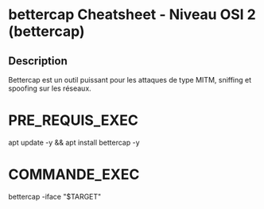 # bettercap Cheatsheet - Niveau OSI 2 (bettercap)

## Description
Bettercap est un outil puissant pour les attaques de type MITM, sniffing et spoofing sur les réseaux.

# PRE_REQUIS_EXEC
apt update -y && apt install bettercap -y

# COMMANDE_EXEC
bettercap -iface "$TARGET"